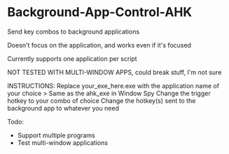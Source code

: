 # Background-App-Control-AHK
Send key combos to background applications

Doesn't focus on the application, and works even if it's focused

Currently supports one application per script

NOT TESTED WITH MULTI-WINDOW APPS, could break stuff, I'm not sure

INSTRUCTIONS:
Replace your_exe_here.exe with the application name of your choice
     > Same as the ahk_exe in Window Spy
Change the trigger hotkey to your combo of choice
Change the hotkey(s) sent to the background app to whatever you need

Todo: 
- Support multiple programs
- Test multi-window applications
